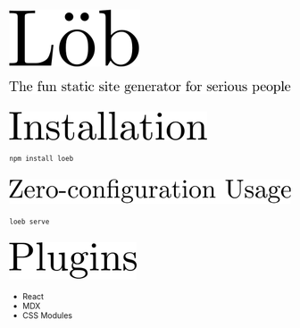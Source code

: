# ![Löb](etc/logo.svg)

![The fun static site generator for serious people](etc/tagline.svg)

## ![Installation](etc/installation.svg)

`npm install loeb`

## ![Zero-configuration usage](etc/zero-config.svg)

`loeb serve`

## ![Plugins](etc/plugins.svg)

- React
- MDX
- CSS Modules
